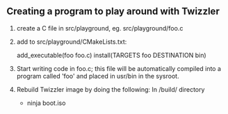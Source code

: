 Creating a program to play around with Twizzler
-----------------------------------------------

1) create a C file in src/playground, eg. src/playground/foo.c

2) add to src/playground/CMakeLists.txt:

   add_executable(foo foo.c)
   install(TARGETS foo DESTINATION bin)

3) Start writing code in foo.c; this file will be automatically compiled into a program called 'foo'
and placed in usr/bin in the sysroot.

4) Rebuild Twizzler image by doing the following: 
In /build/ directory
   - ninja boot.iso

